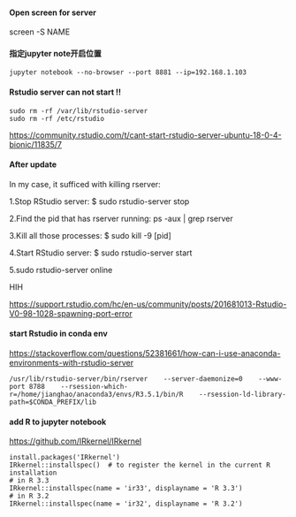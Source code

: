 #### Open screen for server
screen -S NAME

#### 指定jupyter note开启位置
```
jupyter notebook --no-browser --port 8881 --ip=192.168.1.103
```

#### Rstudio server can not start !!
```
sudo rm -rf /var/lib/rstudio-server
sudo rm -rf /etc/rstudio
```
https://community.rstudio.com/t/cant-start-rstudio-server-ubuntu-18-0-4-bionic/11835/7
#### After update
In my case, it sufficed with killing rserver:

1.Stop RStudio server: $ sudo rstudio-server stop

2.Find the pid that has rserver running: ps -aux | grep rserver

3.Kill all those processes: $ sudo kill -9 [pid]

4.Start RStudio server: $ sudo rstudio-server start

5.sudo rstudio-server online

HIH

https://support.rstudio.com/hc/en-us/community/posts/201681013-Rstudio-V0-98-1028-spawning-port-error
#### start Rstudio in conda env
https://stackoverflow.com/questions/52381661/how-can-i-use-anaconda-environments-with-rstudio-server
```
/usr/lib/rstudio-server/bin/rserver    --server-daemonize=0    --www-port 8788    --rsession-which-r=/home/jianghao/anaconda3/envs/R3.5.1/bin/R    --rsession-ld-library-path=$CONDA_PREFIX/lib
```
#### add R to jupyter notebook 
https://github.com/IRkernel/IRkernel
```
install.packages('IRkernel')
IRkernel::installspec()  # to register the kernel in the current R installation
# in R 3.3
IRkernel::installspec(name = 'ir33', displayname = 'R 3.3')
# in R 3.2
IRkernel::installspec(name = 'ir32', displayname = 'R 3.2')
```
